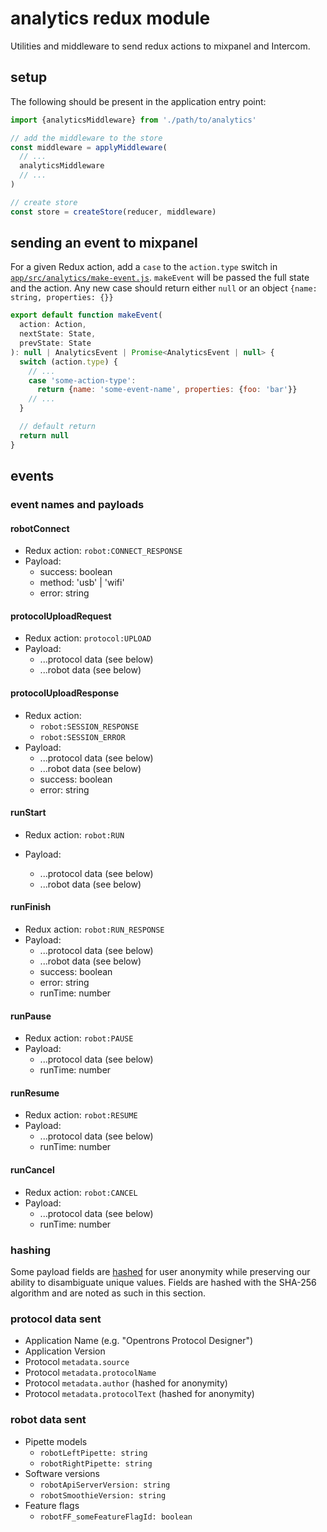 # analytics redux module

Utilities and middleware to send redux actions to mixpanel and Intercom.

## setup

The following should be present in the application entry point:

```js
import {analyticsMiddleware} from './path/to/analytics'

// add the middleware to the store
const middleware = applyMiddleware(
  // ...
  analyticsMiddleware
  // ...
)

// create store
const store = createStore(reducer, middleware)
```

## sending an event to mixpanel

For a given Redux action, add a `case` to the `action.type` switch in [`app/src/analytics/make-event.js`](./make-event.js). `makeEvent` will be passed the full state and the action. Any new case should return either `null` or an object `{name: string, properties: {}}`

```js
export default function makeEvent(
  action: Action,
  nextState: State,
  prevState: State
): null | AnalyticsEvent | Promise<AnalyticsEvent | null> {
  switch (action.type) {
    // ...
    case 'some-action-type':
      return {name: 'some-event-name', properties: {foo: 'bar'}}
    // ...
  }

  // default return
  return null
}
```

## events

### event names and payloads

#### robotConnect

- Redux action: `robot:CONNECT_RESPONSE`
- Payload:
  - success: boolean
  - method: 'usb' | 'wifi'
  - error: string

#### protocolUploadRequest

- Redux action: `protocol:UPLOAD`
- Payload:
  - ...protocol data (see below)
  - ...robot data (see below)

#### protocolUploadResponse

- Redux action:
  - `robot:SESSION_RESPONSE`
  - `robot:SESSION_ERROR`
- Payload:
  - ...protocol data (see below)
  - ...robot data (see below)
  - success: boolean
  - error: string

#### runStart

- Redux action: `robot:RUN`
- Payload:

  - ...protocol data (see below)
  - ...robot data (see below)

#### runFinish

- Redux action: `robot:RUN_RESPONSE`
- Payload:
  - ...protocol data (see below)
  - ...robot data (see below)
  - success: boolean
  - error: string
  - runTime: number

#### runPause

- Redux action: `robot:PAUSE`
- Payload:
  - ...protocol data (see below)
  - runTime: number

#### runResume

- Redux action: `robot:RESUME`
- Payload:
  - ...protocol data (see below)
  - runTime: number

#### runCancel

- Redux action: `robot:CANCEL`
- Payload:
  - ...protocol data (see below)
  - runTime: number

### hashing

Some payload fields are [hashed][] for user anonymity while preserving our ability to disambiguate unique values. Fields are hashed with the SHA-256 algorithm and are noted as such in this section.

### protocol data sent

- Application Name (e.g. "Opentrons Protocol Designer")
- Application Version
- Protocol `metadata.source`
- Protocol `metadata.protocolName`
- Protocol `metadata.author` (hashed for anonymity)
- Protocol `metadata.protocolText` (hashed for anonymity)

### robot data sent

- Pipette models
  - `robotLeftPipette: string`
  - `robotRightPipette: string`
- Software versions
  - `robotApiServerVersion: string`
  - `robotSmoothieVersion: string`
- Feature flags
  - `robotFF_someFeatureFlagId: boolean`

[hashed]: https://en.wikipedia.org/wiki/Hash_function
